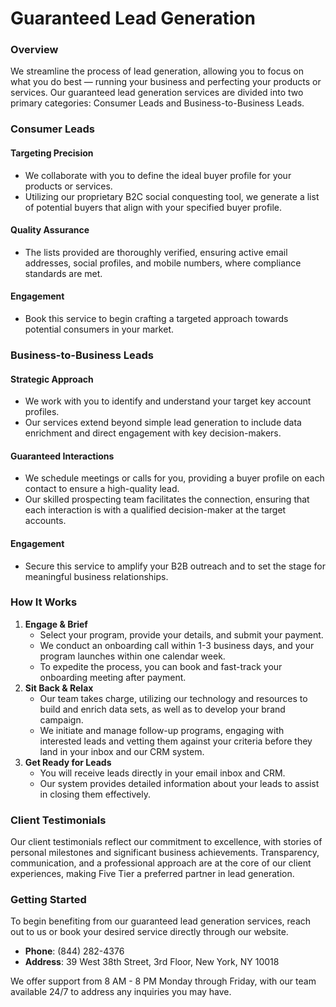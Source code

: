 # Guaranteed Lead Generation

### Overview

We streamline the process of lead generation, allowing you to focus on what you do best — running your business and perfecting your products or services. Our guaranteed lead generation services are divided into two primary categories: Consumer Leads and Business-to-Business Leads.

### Consumer Leads

#### Targeting Precision

* We collaborate with you to define the ideal buyer profile for your products or services.
* Utilizing our proprietary B2C social conquesting tool, we generate a list of potential buyers that align with your specified buyer profile.

#### Quality Assurance

* The lists provided are thoroughly verified, ensuring active email addresses, social profiles, and mobile numbers, where compliance standards are met.

#### Engagement

* Book this service to begin crafting a targeted approach towards potential consumers in your market.

### Business-to-Business Leads

#### Strategic Approach

* We work with you to identify and understand your target key account profiles.
* Our services extend beyond simple lead generation to include data enrichment and direct engagement with key decision-makers.

#### Guaranteed Interactions

* We schedule meetings or calls for you, providing a buyer profile on each contact to ensure a high-quality lead.
* Our skilled prospecting team facilitates the connection, ensuring that each interaction is with a qualified decision-maker at the target accounts.

#### Engagement

* Secure this service to amplify your B2B outreach and to set the stage for meaningful business relationships.

### How It Works

1. **Engage & Brief**
   * Select your program, provide your details, and submit your payment.
   * We conduct an onboarding call within 1-3 business days, and your program launches within one calendar week.
   * To expedite the process, you can book and fast-track your onboarding meeting after payment.
2. **Sit Back & Relax**
   * Our team takes charge, utilizing our technology and resources to build and enrich data sets, as well as to develop your brand campaign.
   * We initiate and manage follow-up programs, engaging with interested leads and vetting them against your criteria before they land in your inbox and our CRM system.
3. **Get Ready for Leads**
   * You will receive leads directly in your email inbox and CRM.
   * Our system provides detailed information about your leads to assist in closing them effectively.

### Client Testimonials

Our client testimonials reflect our commitment to excellence, with stories of personal milestones and significant business achievements. Transparency, communication, and a professional approach are at the core of our client experiences, making Five Tier a preferred partner in lead generation.

### Getting Started

To begin benefiting from our guaranteed lead generation services, reach out to us or book your desired service directly through our website.

* **Phone**: (844) 282-4376
* **Address**: 39 West 38th Street, 3rd Floor, New York, NY 10018

We offer support from 8 AM - 8 PM Monday through Friday, with our team available 24/7 to address any inquiries you may have.
